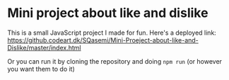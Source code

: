 # Mini project about like and dislike

This is a small JavaScript project I made for fun. Here's a deployed link: https://github.codeart.dk/SQasemi/Mini-Proeject-about-like-and-Dislike/master/index.html

Or you can run it by cloning the repository and doing `npm run` (or however you want them to do it)
